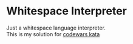 # Whitespace Interpreter

Just a whitespace language interpreter.\
This is my solution for [codewars kata](https://www.codewars.com/kata/52dc4688eca89d0f820004c6)
